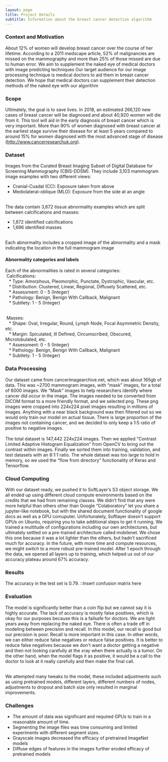 ```yaml
---
layout: page
title: Project Details
subtitle: Information about the breast cancer detection algorithm
---
```




### Context and Motivation

About 12% of women will develop breast cancer over the course of her lifetime. According to a 2011 medscape article, 52% of malignancies are missed on the mammography and more than 25% of those missed are due to human error. We aim to supplement the naked eye of medical doctors with image predicting techniques
Our target audience for our image processing technique is medical doctors to aid them in breast cancer detection. We hope that medical doctors can supplement their detection methods of the naked eye with our algorithm



### Scope

Ultimately, the goal is to save lives. In 2018, an estimated 266,120 new cases of breast cancer will be diagnosed and about 40,920 women will die from it. This tool will aid in the early diagnosis of breast cancer which is very important. More than 90% of women diagnosed with breast cancer at the earliest stage survive their disease for at least 5 years compared to around 15% for women diagnosed with the most advanced stage of disease (http://www.cancerresearchuk.org).

### Dataset

Images from the Curated Breast Imaging Subset of Digital Database for Screening Mammography (CBIS-DDSM). They include 3,103 mammogram image examples with two different views: 
* Cranial-Cuadal (CC): Exposure taken from above
* Mediolateral-oblique (MLO): Exposure from the side at an angle

<br> The data contain 3,672 tissue abnormality examples which are split between calcifications and masses:
* 1,872 identified calcifications
* 1,696 identified masses

<br>Each abnormality includes a cropped image of the abnormality and a mask indicating the location in the full mammogram image

#### Abnormality categories and labels 

Each of the abnormalities is rated in several categories:
<br>&nbsp;Calcifications:
<br>&nbsp;&nbsp; * Type: Amorphous, Pleomorphic, Punctate, Dystrophic, Vascular, etc.
<br>&nbsp;&nbsp; * Distribution: Clustered, Linear, Regional, Diffusely Scattered, etc.
<br>&nbsp;&nbsp; * Assessment: 0 - 5 (Integer)
<br>&nbsp;&nbsp; * Pathology: Benign, Benign With Callback, Malignant
<br>&nbsp;&nbsp; * Subtlety: 1 - 5 (Integer)

<br>&nbsp;Masses:
<br>&nbsp;&nbsp; * Shape: Oval, Irregular, Round, Lymph Node, Focal Asymmetric Density, etc.
<br>&nbsp;&nbsp; * Margin: Spiculated, Ill Defined, Circumscribed, Obscured, Microlobulated, etc. 
<br>&nbsp;&nbsp; * Assessment: 0 - 5 (Integer)
<br>&nbsp;&nbsp; * Pathology: Benign, Benign With Callback, Malignant
<br>&nbsp;&nbsp; * Subtlety: 1 - 5 (Integer)


### Data Processing


Our dataset came from cancerimagearchive.net, which was about 165gb of data. This was ~2700 mammogram images, with “mask” images, for a total of 6000 images. We “Mask” images to help researchers identify where cancer did occur in the image. The images needed to be converted from DICOM format to a more friendly format, and we selected png. These png images were cropped into 224x224 pixel images resulting in millions of images. Anything with a near black background was then filtered out so we would only train our model on actual tissue. There is large proportion of the images not containing cancer, and we decided to only keep a 1:5 ratio of positive to negative images.
<br>  
The total dataset is 147,442 224x224 images. Then we applied “Contrast Limited Adaptive Histogram Equalization” from OpenCV to bring out the contrast within images. Finally we sorted them into training, validation, and test datasets with an 8:1:1 ratio. The whole dataset was too large to hold in memory, so we used the “flow from directory” functionality of Keras and Tensorflow.


### Cloud Computing

With our dataset ready, we pushed it to SoftLayer’s S3 object storage. We all ended up using different cloud compute environments based on the credits that we had from remaining classes. We didn’t find that any were more helpful than others other than Google “Colaboratory” let you share a jupyter-like notebook, but with the shared document functionality of google docs as well as a GPU comuputer. Unfortunately, Softlayer doesn’t support GPUs on Ubuntu, requiring you to take additional steps to get it running. We trained a multitude of configurations including our own architectures, but ultimately settled on a pre-trained architecture called mobilenet. We chose this one because it was a lot lighter than the others, but hadn’t sacrificed much for accuracy. In the future, with more time and compute resources, we might switch to a more robust pre-trained model.  After 1 epoch through the data, we opened all layers up to training, which helped us out of our accuracy plateau around 67% accuracy.

### Results

The accuracy in the test set is 0.79. ::Insert confusion matrix here

### Evaluation

The model is significantly better than a coin flip but we cannot say it is highly accurate. The lack of accuracy is mostly false positives, which is okay for our purposes because this is a failsafe for doctors. We are light years away from replacing the naked eye. There is often a trade off in modeling between precision and recall. In this model, our recall is good but our precision is poor. Recall is more important in this case. In other words, we can either reduce false negatives or reduce false positives. It is better to reduce false negatives because we don't want a doctor getting a negative and then not looking carefully at the xray when there actually is a tumor. On the other hand, when the model flags it as positive, it would be a call to the doctor to look at it really carefully and then make the final call.

<br>We attempted many tweaks to the model, these included adjustments such as using pretrained models, different layers, different numbers of nodes, adjustments to dropout and batch size only resulted in marginal improvements.

### Challenges

* The amount of data was significant and required GPUs to train in a reasonable amount of time. 
* Segmenting the image files was time consuming and limited experiments with different segment sizes. 
* Grayscale images decreased the efficacy of pretrained ImageNet models
* Diffuse edges of features in the images further eroded efficacy of pretrained models









